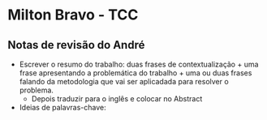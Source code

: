 # Milton Bravo - TCC

## Notas de revisão do André

* Escrever o resumo do trabalho: duas frases de contextualização + uma frase apresentando a problemática do trabalho + uma ou duas frases falando da metodologia que vai ser aplicadada para resolver o problema.
  - Depois traduzir para o inglês e colocar no Abstract
* Ideias de palavras-chave:
